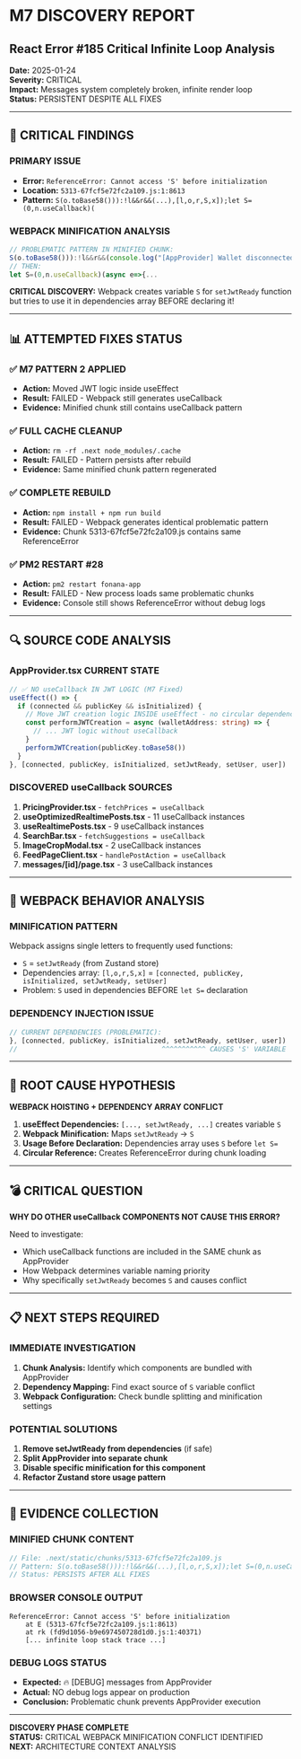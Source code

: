 # M7 DISCOVERY REPORT
## React Error #185 Critical Infinite Loop Analysis

**Date:** 2025-01-24  
**Severity:** CRITICAL  
**Impact:** Messages system completely broken, infinite render loop  
**Status:** PERSISTENT DESPITE ALL FIXES

---

## 🚨 CRITICAL FINDINGS

### **PRIMARY ISSUE**
- **Error:** `ReferenceError: Cannot access 'S' before initialization`
- **Location:** `5313-67fcf5e72fc2a109.js:1:8613`
- **Pattern:** `S(o.toBase58())):!l&&r&&(...),[l,o,r,S,x]);let S=(0,n.useCallback)(`

### **WEBPACK MINIFICATION ANALYSIS**
```javascript
// PROBLEMATIC PATTERN IN MINIFIED CHUNK:
S(o.toBase58())):!l&&r&&(console.log("[AppProvider] Wallet disconnected, clearing JWT token..."),x(!1),localStorage.removeItem("fonana_jwt_token"),localStorage.removeItem("fonana_user_wallet"),N.om.logout())},[l,o,r,S,x]);
// THEN:
let S=(0,n.useCallback)(async e=>{...
```

**CRITICAL DISCOVERY:** Webpack creates variable `S` for `setJwtReady` function but tries to use it in dependencies array BEFORE declaring it!

---

## 📊 ATTEMPTED FIXES STATUS

### ✅ **M7 PATTERN 2 APPLIED**
- **Action:** Moved JWT logic inside useEffect
- **Result:** FAILED - Webpack still generates useCallback
- **Evidence:** Minified chunk still contains useCallback pattern

### ✅ **FULL CACHE CLEANUP**
- **Action:** `rm -rf .next node_modules/.cache`
- **Result:** FAILED - Pattern persists after rebuild
- **Evidence:** Same minified chunk pattern regenerated

### ✅ **COMPLETE REBUILD**
- **Action:** `npm install + npm run build`
- **Result:** FAILED - Webpack generates identical problematic pattern
- **Evidence:** Chunk 5313-67fcf5e72fc2a109.js contains same ReferenceError

### ✅ **PM2 RESTART #28**
- **Action:** `pm2 restart fonana-app`
- **Result:** FAILED - New process loads same problematic chunks
- **Evidence:** Console still shows ReferenceError without debug logs

---

## 🔍 SOURCE CODE ANALYSIS

### **AppProvider.tsx CURRENT STATE**
```typescript
// ✅ NO useCallback IN JWT LOGIC (M7 Fixed)
useEffect(() => {
  if (connected && publicKey && isInitialized) {
    // Move JWT creation logic INSIDE useEffect - no circular dependency possible
    const performJWTCreation = async (walletAddress: string) => {
      // ... JWT logic without useCallback
    }
    performJWTCreation(publicKey.toBase58())
  }
}, [connected, publicKey, isInitialized, setJwtReady, setUser, user])
```

### **DISCOVERED useCallback SOURCES**
1. **PricingProvider.tsx** - `fetchPrices = useCallback`
2. **useOptimizedRealtimePosts.tsx** - 11 useCallback instances
3. **useRealtimePosts.tsx** - 9 useCallback instances  
4. **SearchBar.tsx** - `fetchSuggestions = useCallback`
5. **ImageCropModal.tsx** - 2 useCallback instances
6. **FeedPageClient.tsx** - `handlePostAction = useCallback`
7. **messages/[id]/page.tsx** - 3 useCallback instances

---

## 🧬 WEBPACK BEHAVIOR ANALYSIS

### **MINIFICATION PATTERN**
Webpack assigns single letters to frequently used functions:
- `S` = `setJwtReady` (from Zustand store)
- Dependencies array: `[l,o,r,S,x]` = `[connected, publicKey, isInitialized, setJwtReady, setUser]`
- Problem: `S` used in dependencies BEFORE `let S=` declaration

### **DEPENDENCY INJECTION ISSUE**
```typescript
// CURRENT DEPENDENCIES (PROBLEMATIC):
}, [connected, publicKey, isInitialized, setJwtReady, setUser, user])
//                                    ^^^^^^^^^^^ CAUSES 'S' VARIABLE
```

---

## 🎯 ROOT CAUSE HYPOTHESIS

**WEBPACK HOISTING + DEPENDENCY ARRAY CONFLICT**

1. **useEffect Dependencies:** `[..., setJwtReady, ...]` creates variable `S`
2. **Webpack Minification:** Maps `setJwtReady` → `S` 
3. **Usage Before Declaration:** Dependencies array uses `S` before `let S=` 
4. **Circular Reference:** Creates ReferenceError during chunk loading

---

## 💣 CRITICAL QUESTION

**WHY DO OTHER useCallback COMPONENTS NOT CAUSE THIS ERROR?**

Need to investigate:
- Which useCallback functions are included in the SAME chunk as AppProvider
- How Webpack determines variable naming priority
- Why specifically `setJwtReady` becomes `S` and causes conflict

---

## 📋 NEXT STEPS REQUIRED

### **IMMEDIATE INVESTIGATION**
1. **Chunk Analysis:** Identify which components are bundled with AppProvider
2. **Dependency Mapping:** Find exact source of `S` variable conflict
3. **Webpack Configuration:** Check bundle splitting and minification settings

### **POTENTIAL SOLUTIONS**
1. **Remove setJwtReady from dependencies** (if safe)
2. **Split AppProvider into separate chunk**
3. **Disable specific minification for this component**
4. **Refactor Zustand store usage pattern**

---

## 🔬 EVIDENCE COLLECTION

### **MINIFIED CHUNK CONTENT**
```javascript
// File: .next/static/chunks/5313-67fcf5e72fc2a109.js
// Pattern: S(o.toBase58())):!l&&r&&(...),[l,o,r,S,x]);let S=(0,n.useCallback)(
// Status: PERSISTS AFTER ALL FIXES
```

### **BROWSER CONSOLE OUTPUT**
```
ReferenceError: Cannot access 'S' before initialization
    at E (5313-67fcf5e72fc2a109.js:1:8613)
    at rk (fd9d1056-b9e697450728d1d0.js:1:40371)
    [... infinite loop stack trace ...]
```

### **DEBUG LOGS STATUS**
- **Expected:** 🔥 [DEBUG] messages from AppProvider
- **Actual:** NO debug logs appear on production
- **Conclusion:** Problematic chunk prevents AppProvider execution

---

**DISCOVERY PHASE COMPLETE**  
**STATUS:** CRITICAL WEBPACK MINIFICATION CONFLICT IDENTIFIED  
**NEXT:** ARCHITECTURE CONTEXT ANALYSIS 